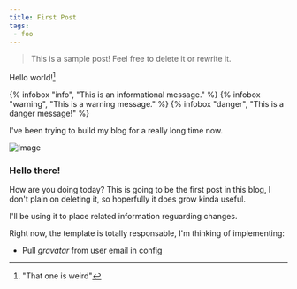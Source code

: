 ```yaml
---
title: First Post
tags:
 - foo
---
```


> This is a sample post! Feel free to delete it or rewrite it.

Hello world![^1]

{% infobox "info", "This is an informational message." %}
{% infobox "warning", "This is a warning message." %}
{% infobox "danger", "This is a danger message!" %}

I've been trying to build my blog for a really long time now.

![Image](https://otimizar.me/wp-content/uploads/2023/03/O-que-e-post.jpg)

### Hello there!

How are you doing today? This is going to be the first post in this blog, I don't plain on deleting it, so hoperfully it does grow kinda useful. 

I'll be using it to place related information reguarding changes.

Right now, the template is totally responsable, I'm thinking of implementing:

- Pull _gravatar_ from user email in config

[^1]: "That one is weird"
